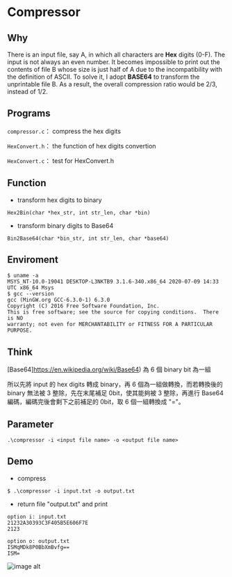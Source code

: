 # Compressor

## Why
There is an input file, say A, in which all characters are **Hex** digits (0-F). The input is not always an even number. It becomes impossible to print out the contents of file B whose size is just half of A due to the incompatibility with the definition of ASCII. 
To solve it, I adopt **BASE64** to transform the unprintable file B. As a result, the overall compression ratio would be 2/3, instead of 1/2.

## Programs
`compressor.c`： compress the hex digits

`HexConvert.h`： the function of hex digits convertion

`HexConvert.c`： test for HexConvert.h

## Function
* transform hex digits to binary
```
Hex2Bin(char *hex_str, int str_len, char *bin) 
```
* transform binary digits to Base64
```
Bin2Base64(char *bin_str, int str_len, char *base64)
```
## Enviroment
```
$ uname -a
MSYS_NT-10.0-19041 DESKTOP-L3NKTB9 3.1.6-340.x86_64 2020-07-09 14:33 UTC x86_64 Msys
$ gcc --version
gcc (MinGW.org GCC-6.3.0-1) 6.3.0
Copyright (C) 2016 Free Software Foundation, Inc.
This is free software; see the source for copying conditions.  There is NO
warranty; not even for MERCHANTABILITY or FITNESS FOR A PARTICULAR PURPOSE.
```

## Think
[Base64]https://en.wikipedia.org/wiki/Base64) 為 6 個 binary bit 為一組

所以先將 input 的 hex digits 轉成 binary，再 6 個為一組做轉換，而若轉換後的 binary 無法被 3 整除，先在末尾補足 0bit，使其能夠被 3 整除，再進行 Base64 編碼，編碼完後會剩下之前補足的 0bit，取 6 個一組轉換成 "="。

## Parameter
```
.\compressor -i <input file name> -o <output file name>
```


## Demo
* compress
```
$ .\compressor -i input.txt -o output.txt
```
* return file "output.txt" and print
```
option i: input.txt
21232A30393C3F405B5E606F7E
2123

option o: output.txt
ISMqMDk8P0BbXmBvfg==
ISM=
```
![image alt]()
